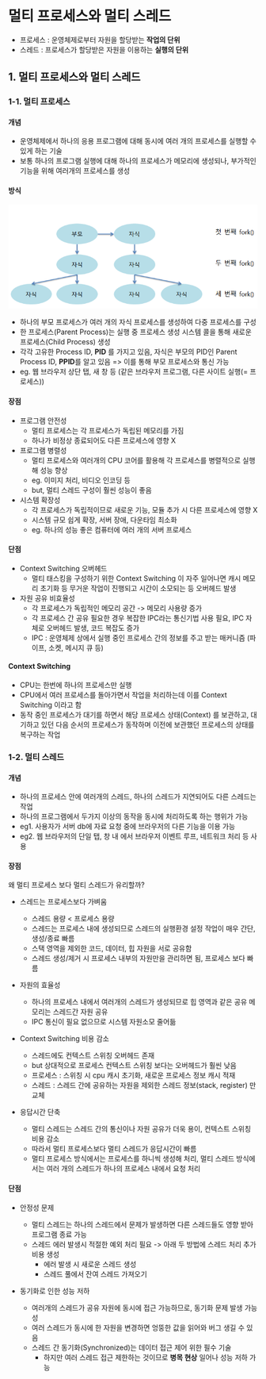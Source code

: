 # 멀티 프로세스와 멀티 스레드
- 프로세스 : 운영체제로부터 자원을 할당받는 **작업의 단위**
- 스레드 : 프로세스가 할당받은 자원을 이용하는 **실행의 단위**

## 1. 멀티 프로세스와 멀티 스레드

### 1-1. 멀티 프로세스 
#### 개념
- 운영체제에서 하나의 응용 프로그램에 대해 동시에 여러 개의 프로세스를 실행할 수 있게 하는 기술
- 보통 하나의 프로그램 실행에 대해 하나의 프로세스가 메모리에 생성되나, 부가적인 기능을 위해 여러개의 프로세스를 생성

#### 방식
![img.png](../images/os3.png)
- 하나의 부모 프로세스가 여러 개의 자식 프로세스를 생성하여 다중 프로세스를 구성
- 한 프로세스(Parent Process)는 실행 중 프로세스 생성 시스템 콜을 통해 새로운 프로세스(Child Process) 생성
- 각각 고유한 Process ID, **PID** 를 가지고 있음, 자식은 부모의 PID인 Parent Process ID, **PPID**를 알고 있음 => 이를 통해 부모 프로세스와 통신 가능
- eg. 웹 브라우저 상단 탭, 새 창 등 (같은 브라우저 프로그램, 다른 사이트 실행(= 프로세스))

#### 장점
- 프로그램 안전성
  - 멀티 프로세스는 각 프로세스가 독립된 메모리를 가짐
  - 하나가 비정상 종료되어도 다른 프로세스에 영향 X
- 프로그램 병렬성
  - 멀티 프로세스와 여러개의 CPU 코어를 활용해 각 프로세스를 병렬적으로 실행해 성능 향상
  - eg. 이미지 처리, 비디오 인코딩 등
  - but, 멀티 스레드 구성이 훨씬 성능이 좋음
- 시스템 확장성
  - 각 프로세스가 독립적이므로 새로운 기능, 모듈 추가 시 다른 프로세스에 영향 X
  - 시스템 규모 쉽게 확장, 서버 장애, 다운타임 최소화
  - eg. 하나의 성능 좋은 컴퓨터에 여러 개의 서버 프로세스

#### 단점
- Context Switching 오버헤드
  - 멀티 태스킹을 구성하기 위한 Context Switching 이 자주 일어나면 캐시 메모리 초기화 등 무거운 작업이 진행되고 시간이 소모되는 등 오버헤드 발생
- 자원 공유 비효율성
  - 각 프로세스가 독립적인 메모리 공간 -> 메모리 사용량 증가
  - 각 프로세스 간 공유 필요한 경우 복잡한 IPC라는 통신기법 사용 필요, IPC 자체로 오버헤드 발생, 코드 복잡도 증가
  - IPC : 운영체제 상에서 실행 중인 프로세스 간의 정보를 주고 받는 매커니즘 (파이프, 소켓, 메시지 큐 등)

#### Context Switching
- CPU는 한번에 하나의 프로세스만 실행
- CPU에서 여러 프로세스를 돌아가면서 작업을 처리하는데 이를 Context Switching 이라고 함
- 동작 중인 프로세스가 대기를 하면서 해당 프로세스 상태(Context) 를 보관하고, 대기하고 있던 다음 순서의 프로세스가 동작하며 이전에 보관했던 프로세스의 상태를 복구하는 작업

### 1-2. 멀티 스레드
#### 개념
- 하나의 프로세스 안에 여러개의 스레드, 하나의 스레드가 지연되어도 다른 스레드는 작업
- 하나의 프로그램에서 두가지 이상의 동작을 동시에 처리하도록 하는 행위가 가능
- eg1. 사용자가 서버 db에 자료 요청 중에 브라우저의 다른 기능을 이용 가능
- eg2. 웹 브라우저의 단일 탭, 창 내 에서 브라우저 이벤트 루프, 네트워크 처리 등 사용

#### 장점
왜 멀티 프로세스 보다 멀티 스레드가 유리할까?
- 스레드는 프로세스보다 가벼움
  - 스레드 용량 < 프로세스 용량
  - 스레드는 프로세스 내에 생성되므로 스레드의 실행환경 설정 작업이 매우 간단, 생성/종료 빠름
  - 스택 영역을 제외한 코드, 데이터, 힙 자원을 서로 공유함
  - 스레드 생성/제거 시 프로세스 내부의 자원만을 관리하면 됨, 프로세스 보다 빠름
  
- 자원의 효율성
  - 하나의 프로세스 내에서 여러개의 스레드가 생성되므로 힙 영역과 같은 공유 메모리는 스레드간 자원 공유
  - IPC 통신이 필요 없으므로 시스템 자원소모 줄어듦
  
- Context Switching 비용 감소
  - 스레드에도 컨텍스트 스위칭 오버헤드 존재
  - but 상대적으로 프로세스 컨텍스트 스위칭 보다는 오버헤드가 훨씬 낮음
  - 프로세스 : 스위칭 시 cpu 캐시 초기화, 새로운 프로세스 정보 캐시 적재
  - 스레드 : 스레드 간에 공유하는 자원을 제외한 스레드 정보(stack, register) 만 교체
  
- 응답시간 단축
  - 멀티 스레드는 스레드 간의 통신이나 자원 공유가 더욱 용이, 컨텍스트 스위칭 비용 감소
  - 따라서 멀티 프로세스보다 멀티 스레드가 응답시간이 빠름
  - 멀티 프로세스 방식에서는 프로세스를 하니씩 생성해 처리, 멀티 스레드 방식에서는 여러 개의 스레드가 하나의 프로세스 내에서 요청 처리
  
#### 단점
- 안정성 문제
  - 멀티 스레드는 하나의 스레드에서 문제가 발생하면 다른 스레드들도 영향 받아 프로그램 종료 가능
  - 스레드 에러 발생시 적절한 예외 처리 필요 -> 아래 두 방법에 스레드 처리 추가 비용 생성
    - 에러 발생 시 새로운 스레드 생성
    - 스레드 풀에서 잔여 스레드 가져오기

- 동기화로 인한 성능 저하
  - 여러개의 스레드가 공유 자원에 동시에 접근 가능하므로, 동기화 문제 발생 가능성
  - 여러 스레드가 동시에 한 자원을 변경하면 엉뚱한 값을 읽어와 버그 생길 수 있음
  - 스레드 간 동기화(Synchronized)는 데이터 접근 제어 위한 필수 기술
    - 하지만 여러 스레드 접근 제한하는 것이므로 **병목 현상** 일어나 성능 저하 가능
